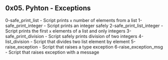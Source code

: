## 0x05. Pyhton - Exceptions

0-safe_print_list - Script prints `x` number of elements from a list
1-safe_print_integer - Script prints an integer safely
2-safe_print_list_integer - Script prints the first `x` elements of a list and only integers
3-safe_print_division - Script safely prints division of two integers
4-list_division - Script that divides two list element by element
5-raise_exception - Script that raises a type exception
6-raise_exception_msg - Script that raises exception with a message

